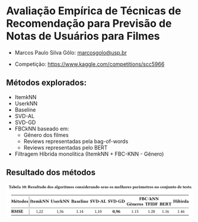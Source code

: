# Avaliação Empírica de Técnicas de Recomendação para Previsão de Notas de Usuários para Filmes

- Marcos Paulo Silva Gôlo: marcosgolo@usp.br

- Competição: https://www.kaggle.com/competitions/scc5966

## Métodos explorados:
- ItemkNN
- UserkNN
- Baseline
- SVD-AL
- SVD-GD
- FBCkNN baseado em:
  - Gênero dos filmes
  - Reviews representadas pela bag-of-words
  - Reviews representadas pelo BERT
- Filtragem Híbrida monolitica (ItemkNN + FBC-KNN - Gênero)

## Resultado dos métodos
![Results](/imagem/results.png)
